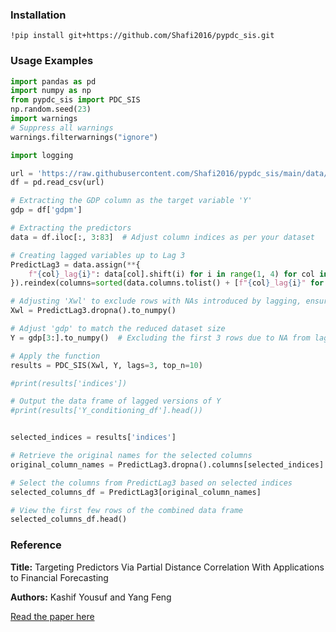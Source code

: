 ### Installation


```
!pip install git+https://github.com/Shafi2016/pypdc_sis.git
```

### Usage Examples



```python
import pandas as pd
import numpy as np
from pypdc_sis import PDC_SIS
np.random.seed(23) 
import warnings
# Suppress all warnings
warnings.filterwarnings("ignore")

import logging

url = 'https://raw.githubusercontent.com/Shafi2016/pypdc_sis/main/data/google_trends.csv'
df = pd.read_csv(url)

# Extracting the GDP column as the target variable 'Y'
gdp = df['gdpm']

# Extracting the predictors
data = df.iloc[:, 3:83]  # Adjust column indices as per your dataset

# Creating lagged variables up to Lag 3
PredictLag3 = data.assign(**{
    f"{col}_lag{i}": data[col].shift(i) for i in range(1, 4) for col in data
}).reindex(columns=sorted(data.columns.tolist() + [f"{col}_lag{i}" for i in range(1, 4) for col in data], key=lambda x: (len(x), x)))

# Adjusting 'Xwl' to exclude rows with NAs introduced by lagging, ensuring alignment with 'Y'
Xwl = PredictLag3.dropna().to_numpy()

# Adjust 'gdp' to match the reduced dataset size
Y = gdp[3:].to_numpy()  # Excluding the first 3 rows due to NA from lagging

# Apply the function
results = PDC_SIS(Xwl, Y, lags=3, top_n=10)

#print(results['indices'])

# Output the data frame of lagged versions of Y
#print(results['Y_conditioning_df'].head())


selected_indices = results['indices']

# Retrieve the original names for the selected columns
original_column_names = PredictLag3.dropna().columns[selected_indices]

# Select the columns from PredictLag3 based on selected indices
selected_columns_df = PredictLag3[original_column_names]

# View the first few rows of the combined data frame
selected_columns_df.head()

```
### Reference

**Title:** Targeting Predictors Via Partial Distance Correlation With Applications to Financial Forecasting

**Authors:** Kashif Yousuf and Yang Feng

[Read the paper here](https://yangfeng.hosting.nyu.edu/publication/yousuf-2018-partial/yousuf-2018-partial.pdf)
